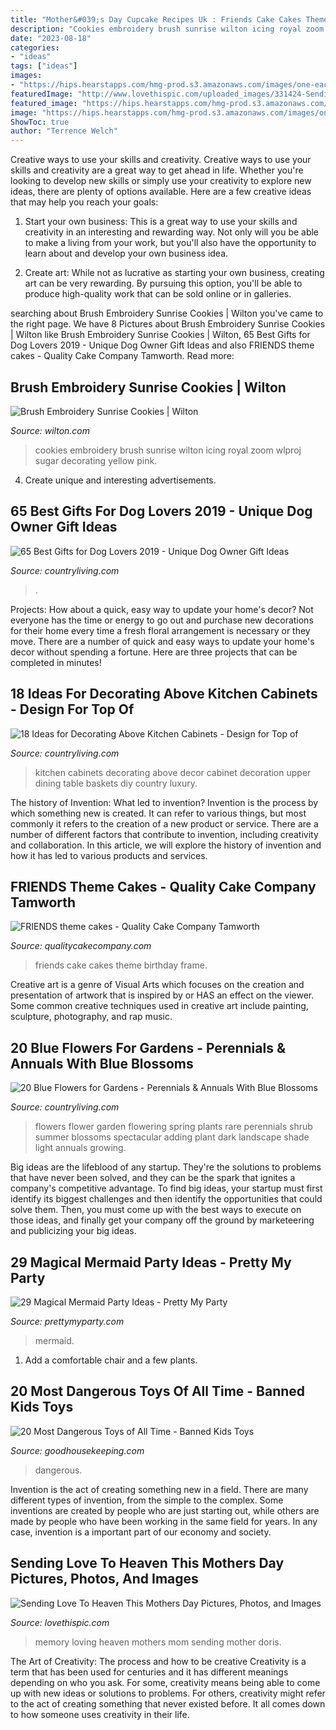 ```yaml
---
title: "Mother&#039;s Day Cupcake Recipes Uk : Friends Cake Cakes Theme Birthday Frame"
description: "Cookies embroidery brush sunrise wilton icing royal zoom wlproj sugar decorating yellow pink"
date: "2023-08-18"
categories:
- "ideas"
tags: ["ideas"]
images:
- "https://hips.hearstapps.com/hmg-prod.s3.amazonaws.com/images/one-each-on-target-royalty-free-image-171247017-1535560718.jpg?crop=1.00xw:0.752xh;0,0.115xh&amp;resize=1200:*"
featuredImage: "http://www.lovethispic.com/uploaded_images/331424-Sending-Love-To-Heaven-This-Mothers-Day.jpg"
featured_image: "https://hips.hearstapps.com/hmg-prod.s3.amazonaws.com/images/one-each-on-target-royalty-free-image-171247017-1535560718.jpg?crop=1.00xw:0.752xh;0,0.115xh&amp;resize=1200:*"
image: "https://hips.hearstapps.com/hmg-prod.s3.amazonaws.com/images/one-each-on-target-royalty-free-image-171247017-1535560718.jpg?crop=1.00xw:0.752xh;0,0.115xh&amp;resize=1200:*"
ShowToc: true
author: "Terrence Welch"
---
```



Creative ways to use your skills and creativity.
Creative ways to use your skills and creativity are a great way to get ahead in life. Whether you're looking to develop new skills or simply use your creativity to explore new ideas, there are plenty of options available. Here are a few creative ideas that may help you reach your goals:
1. Start your own business: This is a great way to use your skills and creativity in an interesting and rewarding way. Not only will you be able to make a living from your work, but you'll also have the opportunity to learn about and develop your own business idea.

2. Create art: While not as lucrative as starting your own business, creating art can be very rewarding. By pursuing this option, you'll be able to produce high-quality work that can be sold online or in galleries.


	

		
searching about Brush Embroidery Sunrise Cookies | Wilton you've came to the right page. We have 8 Pictures about Brush Embroidery Sunrise Cookies | Wilton like Brush Embroidery Sunrise Cookies | Wilton, 65 Best Gifts for Dog Lovers 2019 - Unique Dog Owner Gift Ideas and also FRIENDS theme cakes - Quality Cake Company Tamworth. Read more:
		
    
## Brush Embroidery Sunrise Cookies | Wilton

<img loading=lazy src="https://www.wilton.com/dw/image/v2/AAWA_PRD/on/demandware.static/-/Sites-wilton-project-master/default/dw96b26615/images/project/WLPROJ-9605/Embroidery-Sunrise-Cookies-01.jpg?sw=1440&amp;sh=750&amp;sm=fit" onerror="this.onerror=null;this.src='https://tse3.mm.bing.net/th?id=OIP.KbBH11hE3-4eax-29nqe7wHaHa&amp;pid=15.1';" alt="Brush Embroidery Sunrise Cookies | Wilton">

_Source: wilton.com_

>cookies embroidery brush sunrise wilton icing royal zoom wlproj sugar decorating yellow pink. 

	

4. Create unique and interesting advertisements.

    
## 65 Best Gifts For Dog Lovers 2019 - Unique Dog Owner Gift Ideas

<img loading=lazy src="https://hips.hearstapps.com/hmg-prod.s3.amazonaws.com/images/gifts-for-dog-lovers-1571855402.jpg?crop=1.00xw:1.00xh;0,0&amp;resize=1200:*" onerror="this.onerror=null;this.src='https://tse4.mm.bing.net/th?id=OIP.-TFthgUUY8NvPAD8a3-M4AHaDt&amp;pid=15.1';" alt="65 Best Gifts for Dog Lovers 2019 - Unique Dog Owner Gift Ideas">

_Source: countryliving.com_

>. 

	

Projects: How about a quick, easy way to update your home's decor?
Not everyone has the time or energy to go out and purchase new decorations for their home every time a fresh floral arrangement is necessary or they move. There are a number of quick and easy ways to update your home's decor without spending a fortune. Here are three projects that can be completed in minutes!

    
## 18 Ideas For Decorating Above Kitchen Cabinets - Design For Top Of

<img loading=lazy src="https://hips.hearstapps.com/hmg-prod.s3.amazonaws.com/images/wooden-dining-table-in-luxury-kitchen-royalty-free-image-483596275-1546963170.jpg?crop=1.00xw:0.730xh;0,0.135xh&amp;resize=1200:*" onerror="this.onerror=null;this.src='https://tse2.mm.bing.net/th?id=OIP.0GELcen0ME1MDvHTX0qdiwHaDu&amp;pid=15.1';" alt="18 Ideas for Decorating Above Kitchen Cabinets - Design for Top of">

_Source: countryliving.com_

>kitchen cabinets decorating above decor cabinet decoration upper dining table baskets diy country luxury. 

	

The history of Invention: What led to invention?
Invention is the process by which something new is created. It can refer to various things, but most commonly it refers to the creation of a new product or service. There are a number of different factors that contribute to invention, including creativity and collaboration. In this article, we will explore the history of invention and how it has led to various products and services.

    
## FRIENDS Theme Cakes - Quality Cake Company Tamworth

<img loading=lazy src="https://w2d8a5y9.stackpathcdn.com/wp-content/uploads/2019/10/FRIENDS-frame.jpg" onerror="this.onerror=null;this.src='https://tse4.mm.bing.net/th?id=OIP.vEzxWizX7G0eLASB_iqTKgHaHa&amp;pid=15.1';" alt="FRIENDS theme cakes - Quality Cake Company Tamworth">

_Source: qualitycakecompany.com_

>friends cake cakes theme birthday frame. 

	

Creative art is a genre of Visual Arts which focuses on the creation and presentation of artwork that is inspired by or HAS an effect on the viewer. Some common creative techniques used in creative art include painting, sculpture, photography, and rap music.

    
## 20 Blue Flowers For Gardens - Perennials &amp; Annuals With Blue Blossoms

<img loading=lazy src="https://hips.hearstapps.com/hmg-prod.s3.amazonaws.com/images/the-spring-flowering-stachyurus-praecox-shrub-or-royalty-free-image-919659436-1544472182.jpg?crop=1.00xw:0.756xh;0,0.0700xh&amp;resize=1200:*" onerror="this.onerror=null;this.src='https://tse2.mm.bing.net/th?id=OIP.Y2fK26vc6OrsBmi9snSAogHaDu&amp;pid=15.1';" alt="20 Blue Flowers for Gardens - Perennials &amp; Annuals With Blue Blossoms">

_Source: countryliving.com_

>flowers flower garden flowering spring plants rare perennials shrub summer blossoms spectacular adding plant dark landscape shade light annuals growing. 

	

Big ideas are the lifeblood of any startup. They're the solutions to problems that have never been solved, and they can be the spark that ignites a company's competitive advantage. To find big ideas, your startup must first identify its biggest challenges and then identify the opportunities that could solve them. Then, you must come up with the best ways to execute on those ideas, and finally get your company off the ground by marketeering and publicizing your big ideas.

    
## 29 Magical Mermaid Party Ideas - Pretty My Party

<img loading=lazy src="https://www.prettymyparty.com/wp-content/uploads/2017/07/mermaid-party-ideas-cupcake.jpg" onerror="this.onerror=null;this.src='https://tse1.mm.bing.net/th?id=OIP.CWmFeZGVUqSqYV-bJBXUogAAAA&amp;pid=15.1';" alt="29 Magical Mermaid Party Ideas - Pretty My Party">

_Source: prettymyparty.com_

>mermaid. 

	

1. Add a comfortable chair and a few plants. 

    
## 20 Most Dangerous Toys Of All Time - Banned Kids Toys

<img loading=lazy src="https://hips.hearstapps.com/hmg-prod.s3.amazonaws.com/images/one-each-on-target-royalty-free-image-171247017-1535560718.jpg?crop=1.00xw:0.752xh;0,0.115xh&amp;resize=1200:*" onerror="this.onerror=null;this.src='https://tse1.mm.bing.net/th?id=OIP.pb9Rdyt9-YlXF1baW6ecgQHaDt&amp;pid=15.1';" alt="20 Most Dangerous Toys of All Time - Banned Kids Toys">

_Source: goodhousekeeping.com_

>dangerous. 

	

Invention is the act of creating something new in a field. There are many different types of invention, from the simple to the complex. Some inventions are created by people who are just starting out, while others are made by people who have been working in the same field for years. In any case, invention is a important part of our economy and society.

    
## Sending Love To Heaven This Mothers Day Pictures, Photos, And Images

<img loading=lazy src="http://www.lovethispic.com/uploaded_images/331424-Sending-Love-To-Heaven-This-Mothers-Day.jpg" onerror="this.onerror=null;this.src='https://tse1.mm.bing.net/th?id=OIP.Q0j3BCAYYS1UDl-m6tXSawHaHv&amp;pid=15.1';" alt="Sending Love To Heaven This Mothers Day Pictures, Photos, and Images">

_Source: lovethispic.com_

>memory loving heaven mothers mom sending mother doris. 

	

The Art of Creativity: The process and how to be creative
Creativity is a term that has been used for centuries and it has different meanings depending on who you ask. For some, creativity means being able to come up with new ideas or solutions to problems. For others, creativity might refer to the act of creating something that never existed before. It all comes down to how someone uses creativity in their life.


